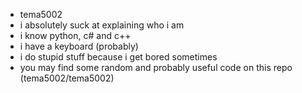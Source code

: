 - tema5002
- i absolutely suck at explaining who i am
- i know python, c# and c++
- i have a keyboard (probably)
- i do stupid stuff because i get bored sometimes
- you may find some random and probably useful code on this repo (tema5002/tema5002)
